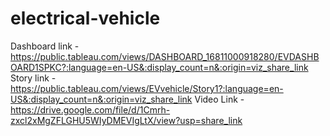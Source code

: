 # electrical-vehicle

Dashboard link - https://public.tableau.com/views/DASHBOARD_16811000918280/EVDASHBOARD1SPKC?:language=en-US&:display_count=n&:origin=viz_share_link
Story link - https://public.tableau.com/views/EVvehicle/Story1?:language=en-US&:display_count=n&:origin=viz_share_link
Video Link -https://drive.google.com/file/d/1Cmrh-zxcl2xMgZFLGHU5WIyDMEVIgLtX/view?usp=share_link
